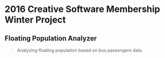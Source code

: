 # 2016 Creative Software Membership Winter Project


## Floating Population Analyzer

> Analyzing floating population based on bus passengers data 


